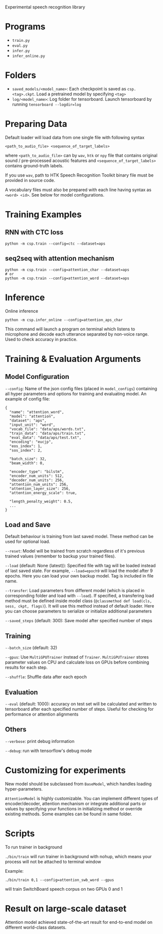 Experimental speech recognition library

# Programs

- `train.py`
- `eval.py`
- `infer.py`
- `infer_online.py`

# Folders

- `saved_models/<model_name>`: Each checkpoint is saved as `csp.<tag>.ckpt`. Load a pretrained model by specifying `<tag>`
- `log/<model_name>`: Log folder for tensorboard. Launch tensorboard by running `tensorboard --logdir=log`

# Preparing Data

Default loader will load data from one single file with following syntax

```
<path_to_audio_file> <sequence_of_target_labels>
```

where `<path_to_audio_file>` can by `wav`, `htk` or `npy` file that contains original sound / pre-processed acoustic features and `<sequence_of_target_labels>` contains ground-truth labels.

If you use `wav`, path to HTK Speech Recognition Toolkit binary file must be provided in source code.

A vocabulary files must also be prepared with each line having syntax as `<word> <id>`. See below for model configurations.

# Training Examples

## RNN with CTC loss

```
python -m csp.train --config=ctc --dataset=aps
```

## seq2seq with attention mechanism

```
python -m csp.train --config=attention_char --dataset=aps
# or
python -m csp.train --config=attention_word --dataset=aps
```

# Inference

Online inference

```
python -m csp.infer_online --config=attention_aps_char
```

This command will launch a program on terminal which listens to microphone and decode each utterance separated by non-voice range. Used to check accuracy in practice.

# Training & Evaluation Arguments

## Model Configuration

`--config`: Name of the json config files (placed in `model_configs`) containing all hyper parameters and options for training and evaluating model. An example of config file:

```
{
  "name": "attention_word",
  "model": "attention",
  "dataset": "aps",
  "input_unit": "word",
  "vocab_file": "data/aps/words.txt",
  "train_data": "data/aps/train.txt",
  "eval_data": "data/aps/test.txt",
  "encoding": "eucjp",
  "eos_index": 1,
  "sos_index": 2,

  "batch_size": 32,
  "beam_width": 0,

  "encoder_type": "bilstm",
  "encoder_num_units": 512,
  "decoder_num_units": 256,
  "attention_num_units": 256,
  "attention_layer_size": 256,
  "attention_energy_scale": true,

  "length_penalty_weight": 0.5,
  ...
}
```

## Load and Save

Default behaviour is training from last saved model. These method can be used for optional load.

`--reset`: Model will be trained from scratch regardless of it's previous trained values (remember to backup your trained files). 

`--load` (default: None (latest)): Specified file with tag will be loaded instead of last saved state. For example, `--load=epoch9` will load the model after 9 epochs. Here you can load your own backup model. Tag is included in file name.

`--transfer`: Load parameters from different model (which is placed in corresponding folder and load with `--load`). If specified, a transfering load method must be defined inside model class (`@classmethod def load(cls, sess, ckpt, flags)`). It will use this method instead of default loader. Here you can choose parameters to serialize or initialize additional parameters

`--saved_steps` (default: 300): Save model after specified number of steps

## Training

`--batch_size` (default: 32)

`--gpus`: Use `MultiGPUTrainer` instead of `Trainer`. `MultiGPUTrainer` stores parameter values on CPU and calculate loss on GPUs before combining results for each step.

`--shuffle`: Shuffle data after each epoch

## Evaluation

`--eval` (default: 1000): accuracy on test set will be calculated and written to tensorboard after each specified number of steps. Useful for checking for performance or attention alignments

## Others

`--verbose`: print debug information

`--debug`: run with tensorflow's debug mode

# Customizing for experiments

New model should be subclassed from `BaseModel`, which handles loading hyper-parameters.

`AttentionModel` is highly customizable. You can implement different types of encoder/decoder, attention mechanism or integrate additional parts or values by specifying your functions in initializing method or override existing methods. Some examples can be found in same folder.

# Scripts

To run trainer in background

`./bin/train` will run trainer in background with nohup, which means your process will not be attached to terminal window

Example:

```
./bin/train 0,1 --config=attention_swb_word --gpus
```

will train SwitchBoard speech corpus on two GPUs 0 and 1

# Result on large-scale dataset

Attention model achieved state-of-the-art result for end-to-end model on different world-class datasets.
